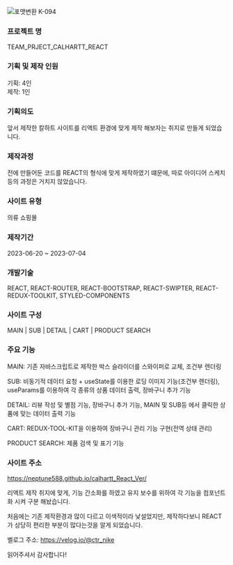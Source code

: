 ![포맷변환 K-094](https://github.com/neptune588/team_project_calhart/assets/112179258/26ee468c-c032-4322-b961-adefc9b46789)


### 프로젝트 명 
TEAM_PRJECT_CALHARTT_REACT 

### 기획 및 제작 인원 
기획: 4인 <br/>
제작: 1인

### 기획의도
앞서 제작한 칼하트 사이트를 리액트 환경에 맞게 제작 해보자는 취지로 만들게 되었습니다.

### 제작과정
전에 만들어둔 코드를 REACT의 형식에 맞게 제작하였기 떄문에, 따로 아이디어 스케치등의 과정은 거치지 않았습니다.

### 사이트 유형
의류 쇼핑몰

### 제작기간
2023-06-20 ~ 2023-07-04 

### 개발기술
REACT, REACT-ROUTER, REACT-BOOTSTRAP, REACT-SWIPTER, REACT-REDUX-TOOLKIT, STYLED-COMPONENTS

### 사이트 구성
MAIN | SUB | DETAIL | CART | PRODUCT SEARCH

### 주요 기능
MAIN: 기존 자바스크립트로 제작한 박스 슬라이더를 스와이퍼로 교체, 조건부 렌더링 <br />

SUB: 비동기적 데이터 요청 + useState를 이용한 로딩 이미지 기능(조건부 렌더링), useParams를 이용하여 각 종류의 상품 데이터 출력, 장바구니 추가 기능<br />

DETAIL: 리뷰 작성 및 별점 기능, 장바구니 추가 기능, MAIN 및 SUB등 에서 클릭한 상품에 맞는 데이터 출력 기능 <br />

CART: REDUX-TOOL-KIT을 이용하여 장바구니 관리 기능 구현(전역 상태 관리) <br />

PRODUCT SEARCH: 제품 검색 및 표기 기능

### 사이트 주소
https://neptune588.github.io/calhartt_React_Ver/

리액트 제작 취지에 맞게, 기능 간소화를 하였고 유지 보수를 위하여 각 기능을 컴포넌트화 시켜 구분 해놨습니다. <br />

처음에는 기존 제작환경과 많이 다르고 이색적이라 낯설었지만, 제작하다보니 REACT가 상당히 편리한 부분이 많다는것을 알게 되었습니다.

벨로그 주소: https://velog.io/@ctr_nike

읽어주셔서 감사합니다!
